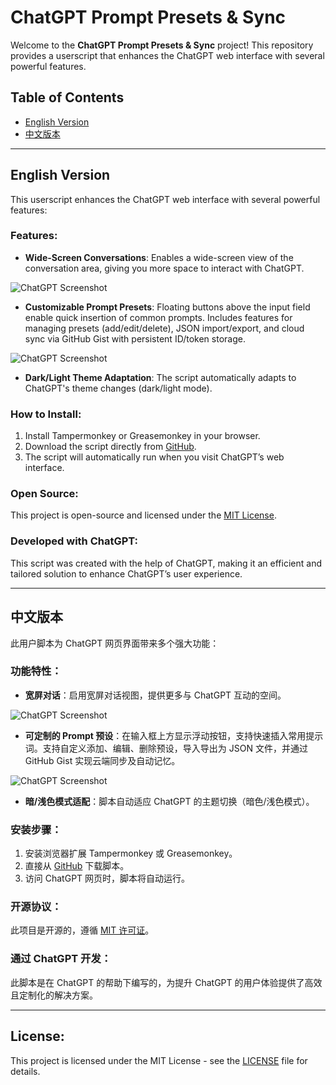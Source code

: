 # ChatGPT Prompt Presets & Sync

Welcome to the **ChatGPT Prompt Presets & Sync** project! This repository provides a userscript that enhances the ChatGPT web interface with several powerful features.

## Table of Contents
- [English Version](#english-version)
- [中文版本](#chinese-version)

---

## <a name="english-version"></a> English Version

This userscript enhances the ChatGPT web interface with several powerful features:

### Features: 
- **Wide-Screen Conversations**: Enables a wide-screen view of the conversation area, giving you more space to interact with ChatGPT.

![ChatGPT Screenshot](https://github.com/konhz/chatgpt-enhancer/blob/main/images/Wide-ScreenConversations.png)
  
- **Customizable Prompt Presets**: Floating buttons above the input field enable quick insertion of common prompts. Includes features for managing presets (add/edit/delete), JSON import/export, and cloud sync via GitHub Gist with persistent ID/token storage.

![ChatGPT Screenshot](https://github.com/konhz/chatgpt-enhancer/blob/main/images/CustomizablePromptPresets.png)
  
- **Dark/Light Theme Adaptation**: The script automatically adapts to ChatGPT's theme changes (dark/light mode).

### How to Install:
1. Install Tampermonkey or Greasemonkey in your browser.
2. Download the script directly from [GitHub](https://github.com/konhz/chatgpt-enhancer).
3. The script will automatically run when you visit ChatGPT’s web interface.

### Open Source:
This project is open-source and licensed under the [MIT License](https://opensource.org/licenses/MIT).

### Developed with ChatGPT:
This script was created with the help of ChatGPT, making it an efficient and tailored solution to enhance ChatGPT’s user experience.

---

## <a name="chinese-version"></a> 中文版本

此用户脚本为 ChatGPT 网页界面带来多个强大功能：

### 功能特性：
- **宽屏对话**：启用宽屏对话视图，提供更多与 ChatGPT 互动的空间。

![ChatGPT Screenshot](https://github.com/konhz/chatgpt-enhancer/blob/main/images/Wide-ScreenConversations.png)
  
- **可定制的 Prompt 预设**：在输入框上方显示浮动按钮，支持快速插入常用提示词。支持自定义添加、编辑、删除预设，导入导出为 JSON 文件，并通过 GitHub Gist 实现云端同步及自动记忆。

![ChatGPT Screenshot](https://github.com/konhz/chatgpt-enhancer/blob/main/images/CustomizablePromptPresets.png)
  
- **暗/浅色模式适配**：脚本自动适应 ChatGPT 的主题切换（暗色/浅色模式）。

### 安装步骤：
1. 安装浏览器扩展 Tampermonkey 或 Greasemonkey。
2. 直接从 [GitHub](https://github.com/konhz/chatgpt-enhancer) 下载脚本。
3. 访问 ChatGPT 网页时，脚本将自动运行。

### 开源协议：
此项目是开源的，遵循 [MIT 许可证](https://opensource.org/licenses/MIT)。

### 通过 ChatGPT 开发：
此脚本是在 ChatGPT 的帮助下编写的，为提升 ChatGPT 的用户体验提供了高效且定制化的解决方案。

---

## License:
This project is licensed under the MIT License - see the [LICENSE](LICENSE) file for details.
